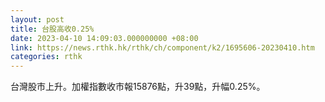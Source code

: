 ```yaml
---
layout: post
title: 台股高收0.25%
date: 2023-04-10 14:09:03.000000000 +08:00
link: https://news.rthk.hk/rthk/ch/component/k2/1695606-20230410.htm
categories: rthk
---
```


台灣股市上升。加權指數收市報15876點，升39點，升幅0.25%。
